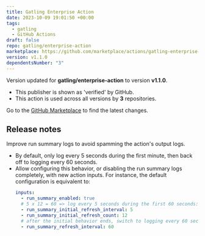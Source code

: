 ```yaml
---
title: Gatling Enterprise Action
date: 2023-10-09 19:01:50 +00:00
tags:
  - gatling
  - GitHub Actions
draft: false
repo: gatling/enterprise-action
marketplace: https://github.com/marketplace/actions/gatling-enterprise-action
version: v1.1.0
dependentsNumber: "3"
---
```



Version updated for **gatling/enterprise-action** to version **v1.1.0**.
- This publisher is shown as 'verified' by GitHub.
- This action is used across all versions by **3** repositories.

Go to the [GitHub Marketplace](https://github.com/marketplace/actions/gatling-enterprise-action) to find the latest changes.

## Release notes

Improve run summary logs to avoid spamming the action's output logs.

- By default, only log every 5 seconds during the first minute, then back off to logging every 60 seconds.
- Allow configuring this behavior, or disabling the run summary logs completely, with new action inputs. For instance, the default configuration is equivalent to:
  ```yaml
  inputs:
    - run_summary_enabled: true
    # 5 x 12 = 60 => log every 5 seconds during the first 60 seconds:
    - run_summary_initial_refresh_interval: 5
    - run_summary_initial_refresh_count: 12
    # after the initial behavior ends, switch to logging every 60 seconds:
    - run_summary_refresh_interval: 60
  ```

